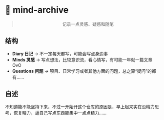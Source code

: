 # 📕 mind-archive
> <div style="text-align: center;">记录一点灵感、疑惑和随笔</div>

## 结构
* **Diary 日记** → 不一定每天都写，可能会写点身边事
* **Minds 灵感** → 写点想法，比较意识流，看心情写，有可能一年就一篇文章 OvO
* **Questions 问题** → 项目、日常学习或者其他方面的问题，总之算“疑问”的都有……

## 自述
不知道能不能坚持下来，不过一开始开这个仓库的原因是，早上起来实在没精力思考，恢复精力，逼自己写点东西能集中一点点精力……